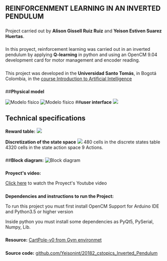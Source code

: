 ## **REINFORCENMENT LEARNING IN AN INVERTED PENDULUM**   

#####

Project carried out by **Alison Gissell Ruiz Ruiz** and **Yeison Estiven Suarez Huertas**.   
 
#####

In this proyect, reinforcement learning was carried out in an inverted pendulum by applying **Q-learning** in python and using an OpenCM 9.04 development card for motor management and encoder reading.

#####



This project was developed in the **Universidad Santo Tomás**, in Bogotá Colombia, in the [course Introduction to Artificial Intelligence](https://cstopics.github.io/cstopics/artificial-intelligence/syllabusAI)


#####
##**Physical model**


![](https://pbs.twimg.com/media/DtKqQEsWkAAmKNu.jpg "Modelo físico") ![](https://pbs.twimg.com/media/DtKqSnNXgAAlpOV.jpg:large "Modelo físico")
##**user interface**
![](https://pbs.twimg.com/media/DtKzFi0XQAU0XOu.png)

## **Technical specifications**
**Reward table:**
![](https://pbs.twimg.com/media/DtK0uAnX4AAgDyz.jpg)

**Discretization of the state space**
![](https://pbs.twimg.com/media/DtLG87RXcAEeQ3Q.jpg)
480 cells in the discrete states table   
4320 cells in the state action space 9 Actions.

#####
##**Block diagram:**
![](https://pbs.twimg.com/media/DtLL8wGWoAExPMz.jpg "Block diagram")

#####
**Proyect's video:**


[Click here](http:/ ) to watch the Proyect's Youtube video
#####
**Dependencies and instructions to run the Project:**

To run this project you must first install OpenCM Support for Arduino IDE and Python3.5 or higher version


Inside python you must install some dependencies as PyQt5, PySerial, Numpy, Lib.   

#####
**Resource:** [CartPole-v0 from Gym environmet](https://gym.openai.com/evaluations/eval_lEi8I8v2QLqEgzBxcvRIaA/)
#####
**Source code:** [github.com/Yeisonint/20182_cstopics_Inverted_Pendulum](https://github.com/Yeisonint/20182_cstopics_Inverted_Pendulum)


